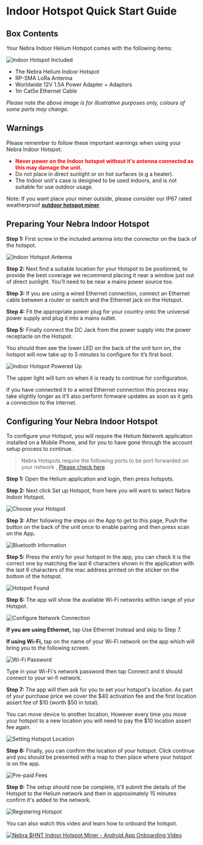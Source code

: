 # Indoor Hotspot Quick Start Guide

## Box Contents
Your Nebra Indoor Helium Hotspot comes with the following items:

![Indoor Hotspot Included](../media/photos/indoor-included.jpg  ':size=800')

* The Nebra Helium Indoor Hotspot
* RP-SMA LoRa Antenna
* Worldwide 12V 1.5A Power Adapter + Adaptors
* 1m Cat5e Ethernet Cable

*Please note the above image is for illustrative purposes only, colours of some parts may change.*

## Warnings
Please remember to follow these important warnings when using your Nebra Indoor Hotspot:

<div class="tip">

* **<span style="color:red">Never power on the Indoor hotspot without it's antenna connected as this may damage the unit.</span>**
* Do not place in direct sunlight or on hot surfaces (e.g a heater).
* The Indoor unit's case is designed to be used indoors, and is not suitable for use outdoor usage.

</div>

Note: If you want place your miner outside, please consider our IP67 rated weatherproof [**outdoor hotspot miner**](https://www.nebra.com/products/helium-outdoor-hotspot-miner-gateway).

## Preparing Your Nebra Indoor Hotspot

**Step 1:** First screw in the included antenna into the connector on the back of the hotspot.

![Indoor Hotspot Antenna](../media/photos/indoor-antenna-2.jpg  ':size=800')

**Step 2:** Next find a suitable location for your Hotspot to be positioned, to provide the best coverage we recommend placing it near a window just out of direct sunlight. You’ll need to be near a mains power source too.

**Step 3:** If you are using a wired Ethernet connection, connect an Ethernet cable between a router or switch and the Ethernet jack on the Hotspot.

**Step 4:** Fit the appropriate power plug for your country onto the universal power supply and plug it into a mains outlet.

**Step 5:** Finally connect the DC Jack from the power supply into the power receptacle on the Hotspot.

You should then see the lower LED on the back of the unit turn on, the hotspot will now take up to 5 minutes to configure for it’s first boot.

![Indoor Hotspot Powered Up](../media/photos/indoor-powered.jpg  ':size=800')

The upper light will turn on when it is ready to continue for configuration.

If you have connected it to a wired Ethernet connection this process may take slightly longer as it’ll also perform firmware updates as soon as it gets a connection to the internet.

## Configuring Your Nebra Indoor Hotspot

To configure your Hotspot, you will require the Helium Network application installed on a Mobile Phone, and for you to have gone through the account setup process to continue.

> Nebra Hotspots require the following ports to be port forwarded on your network , [Please check here](../security.md) 



**Step 1:** Open the Helium application and login, then press hotspots.

**Step 2:** Next click Set up Hotspot, from here you will want to select Nebra Indoor Hotspot.

![Choose your Hotspot](../media/screenshots/ios/hs-02.png  ':size=350')


**Step 3:** After following the steps on the App to get to this page, Push the button on the back of the unit once to enable pairing and then press scan on the App.

![Bluetooth Information](../media/screenshots/ios/hs-06.png  ':size=350')

**Step 5:** Press the entry for your hotspot in the app, you can check it is the correct one by matching the last 6 characters shown in the application with the last 6 characters of the mac address printed on the sticker on the bottom of the hotspot.

![Hotspot Found](../media/screenshots/ios/hs-08-i.png  ':size=350')

**Step 6:** The app will show the available Wi-Fi networks within range of your Hotspot.

![Configure Network Connection](../media/screenshots/ios/hs-10.png  ':size=350')

**If you are using Ethernet,** tap Use Ethernet Instead and skip to Step 7.

**If using Wi-Fi,** tap on the name of your Wi-Fi network on the app which will bring you to the following screen.

![Wi-Fi Password](../media/screenshots/ios/hs-11.png  ':size=350')

Type in your Wi-Fi's network password then tap Connect and it should connect to your wi-fi network.

**Step 7:** The app will then ask for you to set your hotspot's location. As part of your purchase price we cover the $40 activation fee and the first location assert fee of $10 (worth $50 in total).

You can move device to another location, However every time you move your hotspot to a new location you will need to pay the $10 location assert fee again.

![Setting Hotspot Location](../media/screenshots/ios/hs-15.png  ':size=350')

**Step 8:** Finally, you can confirm the location of your hotspot. Click continue and you should be presented with a map to then place where your hotspot is on the app.

![Pre-paid Fees](../media/screenshots/ios/hs-17.png  ':size=350')

**Step 9:** The setup should now be complete, it'll submit the details of the Hotspot to the Helium network and then in approximately 15 minutes confirm it's added to the network.

![Registering Hotspot](../media/screenshots/ios/hs-18.png  ':size=350')


You can also watch this video and learn how to onboard the hotspot. 

[![Nebra $HNT Indoor Hotspot Miner - Android App Onboarding Video](https://img.youtube.com/vi/6pSKwtGAwDg/0.jpg)](https://www.youtube.com/watch?v=6pSKwtGAwDg)
